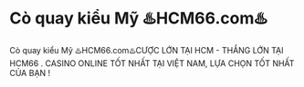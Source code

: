 # Cò quay kiểu  Mỹ ♨️HCM66.com♨️

Cò quay kiểu  Mỹ ♨️HCM66.com♨️CƯỢC LỚN TẠI HCM - THẮNG LỚN TẠI HCM66 . CASINO ONLINE TỐT NHẤT TẠI VIỆT NAM, LỰA CHỌN TỐT NHẤT CỦA BẠN !